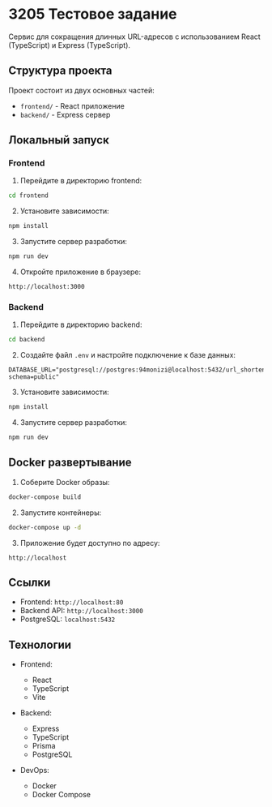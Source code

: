 # 3205 Тестовое задание

Сервис для сокращения длинных URL-адресов с использованием React (TypeScript) и Express (TypeScript).

## Структура проекта

Проект состоит из двух основных частей:
- `frontend/` - React приложение
- `backend/` - Express сервер

## Локальный запуск

### Frontend

1. Перейдите в директорию frontend:
```bash
cd frontend
```

2. Установите зависимости:
```bash
npm install
```

3. Запустите сервер разработки:
```bash
npm run dev
```

4. Откройте приложение в браузере:
```
http://localhost:3000
```

### Backend

1. Перейдите в директорию backend:
```bash
cd backend
```

2. Создайте файл `.env` и настройте подключение к базе данных:
```env
DATABASE_URL="postgresql://postgres:94monizi@localhost:5432/url_shortener?schema=public"
```

3. Установите зависимости:
```bash
npm install
```

4. Запустите сервер разработки:
```bash
npm run dev
```

## Docker развертывание

1. Соберите Docker образы:
```bash
docker-compose build
```

2. Запустите контейнеры:
```bash
docker-compose up -d
```

3. Приложение будет доступно по адресу:
```
http://localhost
```

## Ссылки

- Frontend: `http://localhost:80`
- Backend API: `http://localhost:3000`
- PostgreSQL: `localhost:5432`

## Технологии

- Frontend:
    - React
    - TypeScript
    - Vite

- Backend:
    - Express
    - TypeScript
    - Prisma
    - PostgreSQL

- DevOps:
    - Docker
    - Docker Compose